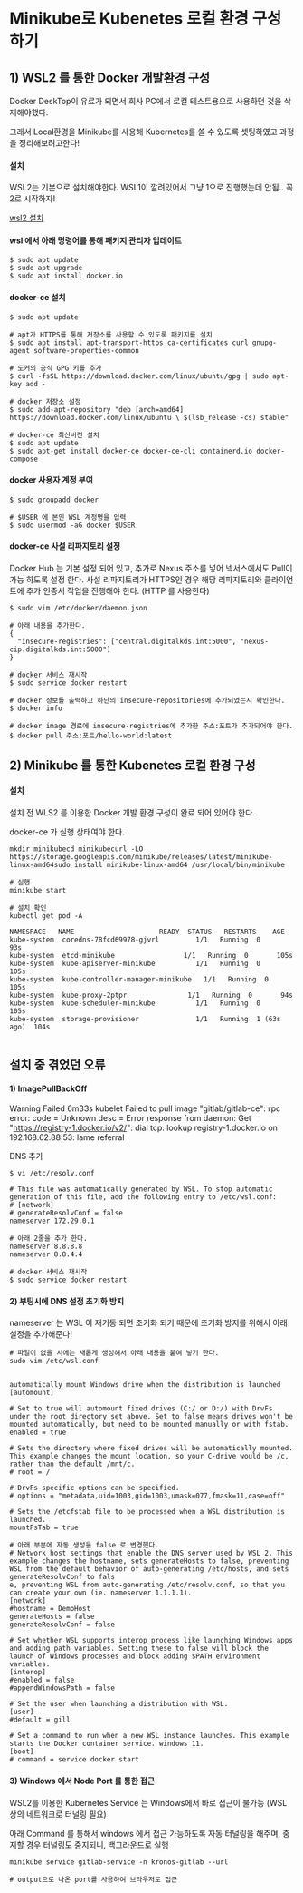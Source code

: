 # Minikube로 Kubenetes 로컬 환경 구성하기




## 1) WSL2 를 통한 Docker 개발환경 구성



Docker DeskTop이 유료가 되면서 회사 PC에서 로컬 테스트용으로 사용하던 것을 삭제해야했다.

그래서 Local환경을 Minikube를 사용해 Kubernetes를 쓸 수 있도록 셋팅하였고 과정을 정리해보려고한다!



#### 설치

WSL2는 기본으로 설치해야한다. WSL1이 깔려있어서 그냥 1으로 진행했는데 안됨.. 꼭 2로 시작하자!

[wsl2 설치](https://www.44bits.io/ko/post/wsl2-install-and-basic-usage)



#### wsl 에서 아래 명령어를 통해 패키지 관리자 업데이트 

```shell
$ sudo apt update
$ sudo apt upgrade
$ sudo apt install docker.io 
```



#### docker-ce  설치

```shell
$ sudo apt update 

# apt가 HTTPS를 통해 저장소를 사용할 수 있도록 패키지를 설치 
$ sudo apt install apt-transport-https ca-certificates curl gnupg-agent software-properties-common 

# 도커의 공식 GPG 키를 추가
$ curl -fsSL https://download.docker.com/linux/ubuntu/gpg | sudo apt-key add - 

# docker 저장소 설정
$ sudo add-apt-repository "deb [arch=amd64] https://download.docker.com/linux/ubuntu \ $(lsb_release -cs) stable" 

# docker-ce 최신버전 설치
$ sudo apt update
$ sudo apt-get install docker-ce docker-ce-cli containerd.io docker-compose 
```



#### docker 사용자 계정 부여

```shell
$ sudo groupadd docker

# $USER 에 본인 WSL 계정명을 입력
$ sudo usermod -aG docker $USER 
```



#### docker-ce 사설 리파지토리 설정

Docker Hub 는 기본 설정 되어 있고, 추가로 Nexus 주소를 넣어 넥서스에서도 Pull이 가능 하도록 설정 한다.
사설 리파지토리가 HTTPS인 경우 해당 리파지토리와 클라이언트에 추가 인증서 작업을 진행해야 한다. (HTTP 를 사용한다)

```shell
$ sudo vim /etc/docker/daemon.json 

# 아래 내용을 추가한다. 
{ 
  "insecure-registries": ["central.digitalkds.int:5000", "nexus-cip.digitalkds.int:5000"]
} 

# docker 서비스 재시작 
$ sudo service docker restart 

# docker 정보를 출력하고 하단의 insecure-repositories에 추가되었는지 확인한다. 
$ docker info 

# docker image 경로에 insecure-registries에 추가한 주소:포트가 추가되어야 한다. 
$ docker pull 주소:포트/hello-world:latest
```



## 2) Minikube 를 통한 Kubenetes 로컬 환경 구성



#### 설치

설치 전 WLS2 를 이용한 Docker 개발 환경 구성이 완료 되어 있어야 한다.

docker-ce 가 실행 상태여야 한다. 

```shell
mkdir minikubecd minikubecurl -LO https://storage.googleapis.com/minikube/releases/latest/minikube-linux-amd64sudo install minikube-linux-amd64 /usr/local/bin/minikube

# 실행
minikube start

# 설치 확인
kubectl get pod -A

NAMESPACE   NAME                     READY  STATUS   RESTARTS    AGE
kube-system  coredns-78fcd69978-gjvrl         1/1   Running  0       93s
kube-system  etcd-minikube                 1/1   Running  0       105s
kube-system  kube-apiserver-minikube          1/1   Running  0       105s
kube-system  kube-controller-manager-minikube   1/1   Running  0       105s
kube-system  kube-proxy-2ptpr               1/1   Running  0       94s
kube-system  kube-scheduler-minikube          1/1   Running  0       105s
kube-system  storage-provisioner              1/1   Running  1 (63s ago)  104s


```



## 설치 중 겪었던 오류

#### 1) ImagePullBackOff

Warning  Failed   6m33s          kubelet       Failed to pull image "gitlab/gitlab-ce": rpc error: code = Unknown desc = Error response from daemon: Get "https://registry-1.docker.io/v2/": dial tcp: lookup registry-1.docker.io on 192.168.62.88:53: lame referral

DNS 추가

```shell
$ vi /etc/resolv.conf

# This file was automatically generated by WSL. To stop automatic generation of this file, add the following entry to /etc/wsl.conf:
# [network]
# generateResolvConf = false
nameserver 172.29.0.1

# 아래 2줄을 추가 한다.
nameserver 8.8.8.8
nameserver 8.8.4.4

# docker 서비스 재시작 
$ sudo service docker restart 
```



#### 2) 부팅시에 DNS 설정 초기화 방지

nameserver 는 WSL 이 재기동 되면 초기화 되기 때문에 초기화 방지를 위해서 아래 설정을 추가해준다!

```shell
# 파일이 없을 시에는 새롭게 생성해서 아래 내용을 붙여 넣기 한다.
sudo vim /etc/wsl.conf


automatically mount Windows drive when the distribution is launched
[automount]

# Set to true will automount fixed drives (C:/ or D:/) with DrvFs under the root directory set above. Set to false means drives won't be mounted automatically, but need to be mounted manually or with fstab.
enabled = true

# Sets the directory where fixed drives will be automatically mounted. This example changes the mount location, so your C-drive would be /c, rather than the default /mnt/c.
# root = /

# DrvFs-specific options can be specified.
# options = "metadata,uid=1003,gid=1003,umask=077,fmask=11,case=off"

# Sets the /etcfstab file to be processed when a WSL distribution is launched.
mountFsTab = true

# 아래 부분에 자동 생성을 false 로 변경했다. 
# Network host settings that enable the DNS server used by WSL 2. This example changes the hostname, sets generateHosts to false, preventing WSL from the default behavior of auto-generating /etc/hosts, and sets generateResolvConf to fals
e, preventing WSL from auto-generating /etc/resolv.conf, so that you can create your own (ie. nameserver 1.1.1.1).
[network]
#hostname = DemoHost
generateHosts = false
generateResolvConf = false

# Set whether WSL supports interop process like launching Windows apps and adding path variables. Setting these to false will block the launch of Windows processes and block adding $PATH environment variables.
[interop]
#enabled = false
#appendWindowsPath = false

# Set the user when launching a distribution with WSL.
[user]
#default = gill

# Set a command to run when a new WSL instance launches. This example starts the Docker container service. windows 11.
[boot]
# command = service docker start
```



#### 3) Windows 에서 Node Port 를 통한 접근

WSL2를 이용한 Kubernetes Service 는 Windows에서 바로 접근이 불가능 (WSL 상의 네트워크로 터널링 필요)

아래 Command 를 통해서 windows 에서 접근 가능하도록 자동 터널링을 해주며, 중지할 경우 터널링도 중지되니, 백그라운드로 실행

```shell
minikube service gitlab-service -n kronos-gitlab --url

# output으로 나온 port를 사용하여 브라우저로 접근
```


